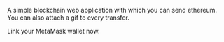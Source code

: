 A simple blockchain web application with which you can send ethereum. You can also attach a gif to every transfer.

Link your MetaMask wallet now.
